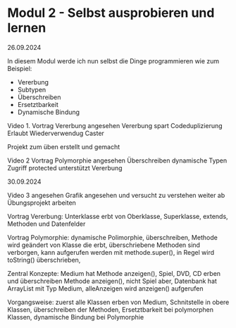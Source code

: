 # Modul 2 - Selbst ausprobieren und lernen

26.09.2024

In diesem Modul werde ich nun selbst die Dinge programmieren wie zum Beispiel:

- Vererbung
- Subtypen
- Überschreiben
- Ersetztbarkeit
- Dynamische Bindung

Video 1. Vortrag Vererbung angesehen
Vererbung spart Codeduplizierung
Erlaubt Wiederverwendug
Caster


Projekt zum üben erstellt und gemacht

Video 2 Vortrag Polymorphie angesehen
Überschreiben
dynamische Typen
Zugriff protected unterstützt Vererbung

30.09.2024

Video 3 angesehen
Grafik angesehen und versucht zu verstehen
weiter ab Übungsprojekt arbeiten

Vortrag Vererbung: Unterklasse erbt von Oberklasse, Superklasse,
extends, Methoden und Datenfelder

Vortrag Polymorphie: dynamische Polimorphie, überschreiben,
Methode wird geändert von Klasse die erbt, überschriebene Methoden sind
verborgen, kann aufgerufen werden mit methode.super(), in Regel wird toString() überschrieben,

Zentral Konzepte: Medium hat Methode anzeigen(), Spiel, DVD, CD erben und überschreiben Methode anzeigen(),
nicht Spiel aber, Datenbank hat ArrayList mit Typ Medium, alleAnzeigen wird anzeigen() aufgerufen

Vorgangsweise: zuerst alle Klassen erben von Medium, Schnitstelle in obere Klassen,
überschreiben der Methoden, Ersetztbarkeit bei polymorphen Klassen, dynamische Bindung bei Polymorphie

